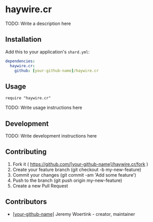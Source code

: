 # haywire.cr

TODO: Write a description here

## Installation

Add this to your application's `shard.yml`:

```yaml
dependencies:
  haywire.cr:
    github: [your-github-name]/haywire.cr
```

## Usage

```crystal
require "haywire.cr"
```

TODO: Write usage instructions here

## Development

TODO: Write development instructions here

## Contributing

1. Fork it ( https://github.com/[your-github-name]/haywire.cr/fork )
2. Create your feature branch (git checkout -b my-new-feature)
3. Commit your changes (git commit -am 'Add some feature')
4. Push to the branch (git push origin my-new-feature)
5. Create a new Pull Request

## Contributors

- [[your-github-name]](https://github.com/[your-github-name]) Jeremy Woertink - creator, maintainer
